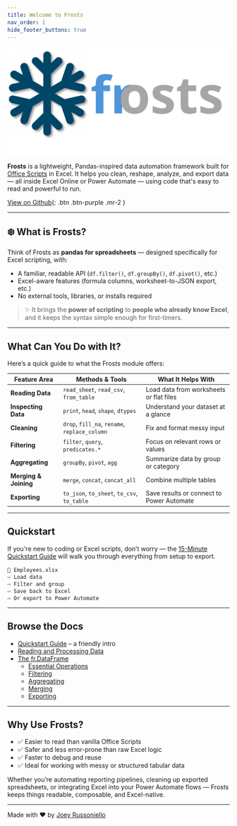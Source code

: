 ```yaml
---
title: Welcome to Frosts
nav_order: 1
hide_footer_buttons: true
---
```


![Frosts Logo](images/frosts_logo.svg)

**Frosts** is a lightweight, Pandas-inspired data automation framework built for [Office Scripts](https://learn.microsoft.com/en-us/javascript/api/overview/excel) in Excel. It helps you clean, reshape, analyze, and export data — all inside Excel Online or Power Automate — using code that's easy to read and powerful to run.

[View on Github](https://github.com/JoeyRussoniello/frosts){: .btn .btn-purple .mr-2 }

---

## ❄️ What is Frosts?

Think of Frosts as **pandas for spreadsheets** — designed specifically for Excel scripting, with:

- A familiar, readable API (`df.filter()`, `df.groupBy()`, `df.pivot()`, etc.)
- Excel-aware features (formula columns, worksheet-to-JSON export, etc.)
- No external tools, libraries, or installs required

> ✨ It brings the **power of scripting** to **people who already know Excel**, and it keeps the syntax simple enough for first-timers.

---

## What Can You Do with It?

Here’s a quick guide to what the Frosts module offers:

| Feature Area         | Methods & Tools                            | What It Helps With                            |
|----------------------|---------------------------------------------|-----------------------------------------------|
| **Reading Data**     | `read_sheet`, `read_csv`, `from_table`     | Load data from worksheets or flat files       |
| **Inspecting Data**  | `print`, `head`, `shape`, `dtypes`         | Understand your dataset at a glance           |
| **Cleaning**         | `drop`, `fill_na`, `rename`, `replace_column` | Fix and format messy input                    |
| **Filtering**        | `filter`, `query`, `predicates.*`          | Focus on relevant rows or values              |
| **Aggregating**      | `groupBy`, `pivot`, `agg`                  | Summarize data by group or category           |
| **Merging & Joining**| `merge`, `concat`, `concat_all`            | Combine multiple tables                       |
| **Exporting**        | `to_json`, `to_sheet`, `to_csv`, `to_table`| Save results or connect to Power Automate     |

---

## Quickstart

If you're new to coding or Excel scripts, don’t worry — the [15-Minute Quickstart Guide](quickstart.md) will walk you through everything from setup to export.

```text
📂 Employees.xlsx
⇨ Load data
⇨ Filter and group
⇨ Save back to Excel
⇨ Or export to Power Automate
```

---

## Browse the Docs

- [Quickstart Guide](quickstart.md) – a friendly intro
- [Reading and Processing Data](api_reference/other_functions.md)
- [The fr.DataFrame](api_reference/dataframe_index.md)
  - [Essential Operations](api_reference/df_methods/basic_operations.md)
  - [Filtering](api_reference/df_methods/filtering.md)
  - [Aggregating](api_reference/df_methods/aggregation.md)
  - [Merging](api_reference/df_methods/merging.md)
  - [Exporting](api_reference/df_methods/outputs.md)

---

## Why Use Frosts?

- ✅ Easier to read than vanilla Office Scripts
- ✅ Safer and less error-prone than raw Excel logic
- ✅ Faster to debug and reuse
- ✅ Ideal for working with messy or structured tabular data

Whether you’re automating reporting pipelines, cleaning up exported spreadsheets, or integrating Excel into your Power Automate flows — Frosts keeps things readable, composable, and Excel-native.

---

Made with ❤️ by [Joey Russoniello](https://github.com/JoeyRussoniello)
